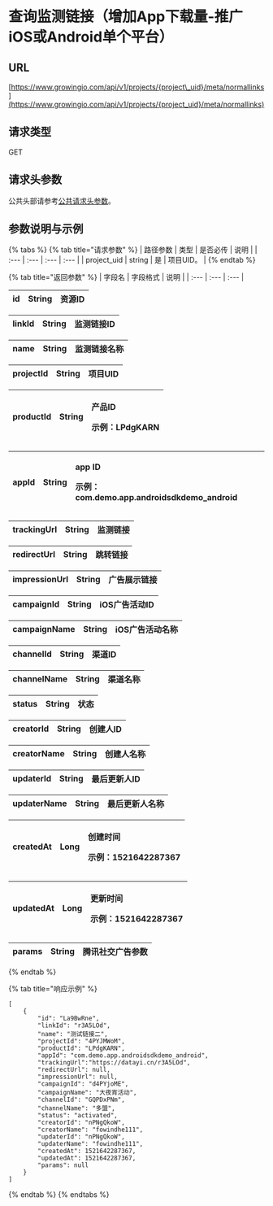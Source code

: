 # 查询监测链接（增加App下载量-推广iOS或Android单个平台）

## URL

[https://www.growingio.com/api/v1/projects/{project\_uid}/meta/normallinks](https://www.growingio.com/api/v1/projects/{project_uid}/meta/normallinks)

## 请求类型

GET

## 请求头参数

公共头部请参考[公共请求头参数](../../authenticate.md)。

## 参数说明与示例

{% tabs %}
{% tab title="请求参数" %}
| 路径参数 | 类型 | 是否必传 | 说明 |
| :--- | :--- | :--- | :--- |
| project\_uid | string | 是 | 项目UID。 |
{% endtab %}

{% tab title="返回参数" %}
| 字段名 | 字段格式 | 说明 |
| :--- | :--- | :--- |


| id | String | 资源ID |
| :--- | :--- | :--- |


| linkId | String | 监测链接ID |
| :--- | :--- | :--- |


| name | String | 监测链接名称 |
| :--- | :--- | :--- |


| projectId | String | 项目UID |
| :--- | :--- | :--- |


<table>
  <thead>
    <tr>
      <th style="text-align:left">productId</th>
      <th style="text-align:left">String</th>
      <th style="text-align:left">
        <p>&#x4EA7;&#x54C1;ID</p>
        <p>&#x793A;&#x4F8B;&#xFF1A;LPdgKARN</p>
      </th>
    </tr>
  </thead>
  <tbody></tbody>
</table>

<table>
  <thead>
    <tr>
      <th style="text-align:left">appId</th>
      <th style="text-align:left">String</th>
      <th style="text-align:left">
        <p>app ID</p>
        <p>&#x793A;&#x4F8B;&#xFF1A;com.demo.app.androidsdkdemo_android</p>
      </th>
    </tr>
  </thead>
  <tbody></tbody>
</table>

| trackingUrl | String | 监测链接 |
| :--- | :--- | :--- |


| redirectUrl | String | 跳转链接 |
| :--- | :--- | :--- |


| impressionUrl | String | 广告展示链接 |
| :--- | :--- | :--- |


| campaignId | String | iOS广告活动ID |
| :--- | :--- | :--- |


| campaignName | String | iOS广告活动名称 |
| :--- | :--- | :--- |


| channelId | String | 渠道ID |
| :--- | :--- | :--- |


| channelName | String | 渠道名称 |
| :--- | :--- | :--- |


| status | String | 状态 |
| :--- | :--- | :--- |


| creatorId | String | 创建人ID |
| :--- | :--- | :--- |


| creatorName | String | 创建人名称 |
| :--- | :--- | :--- |


| updaterId | String | 最后更新人ID |
| :--- | :--- | :--- |


| updaterName | String | 最后更新人名称 |
| :--- | :--- | :--- |


<table>
  <thead>
    <tr>
      <th style="text-align:left">createdAt</th>
      <th style="text-align:left">Long</th>
      <th style="text-align:left">
        <p>&#x521B;&#x5EFA;&#x65F6;&#x95F4;</p>
        <p>&#x793A;&#x4F8B;&#xFF1A;1521642287367</p>
      </th>
    </tr>
  </thead>
  <tbody></tbody>
</table>

<table>
  <thead>
    <tr>
      <th style="text-align:left">updatedAt</th>
      <th style="text-align:left">Long</th>
      <th style="text-align:left">
        <p>&#x66F4;&#x65B0;&#x65F6;&#x95F4;</p>
        <p>&#x793A;&#x4F8B;&#xFF1A;1521642287367</p>
      </th>
    </tr>
  </thead>
  <tbody></tbody>
</table>

| params | String | 腾讯社交广告参数 |
| :--- | :--- | :--- |
{% endtab %}

{% tab title="响应示例" %}
```text
[
    {
        "id": "La9BwRne",
        "linkId": "r3A5LOd",
        "name": "测试链接二",
        "projectId": "4PYJMWoM",
        "productId": "LPdgKARN",
        "appId": "com.demo.app.androidsdkdemo_android",
        "trackingUrl":"https://datayi.cn/r3A5LOd",
        "redirectUrl": null,
        "impressionUrl": null,
        "campaignId": "d4PYjoME",
        "campaignName": "大夜宵活动",
        "channelId": "GQPDxPNm",
        "channelName": "多盟",
        "status": "activated",
        "creatorId": "nPNgQkoW",
        "creatorName": "fowindhe111",
        "updaterId": "nPNgQkoW",
        "updaterName": "fowindhe111",
        "createdAt": 1521642287367,
        "updatedAt": 1521642287367,
        "params": null
    }
]
```
{% endtab %}
{% endtabs %}

